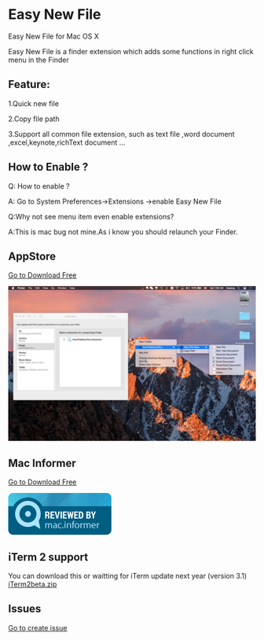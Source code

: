 # Easy New File
Easy New File for Mac OS X

Easy New File is a finder extension which adds some functions in right click menu in the Finder

## Feature:

  1.Quick new file
  
  2.Copy file path
  
  3.Support all common file extension, such as text file ,word document ,excel,keynote,richText document ...
## How to Enable ?
  Q: How to enable ?
  
  A: Go to System Preferences->Extensions ->enable Easy New File
  
  Q:Why not see menu item even enable extensions?
  
  A:This is mac bug not mine.As i know you should relaunch your Finder.
  

## AppStore

 <a href="https://itunes.apple.com/us/app/easy-new-file-new-file-here/id1162194131"> Go to Download Free</a> 
  
![](https://github.com/SkStore/Easy-New-File/blob/master/0x0ss.jpg)

## Mac Informer

 <a href="http://macdownload.informer.com/easy-new-file-free/"> Go to Download Free</a> 
  
![](https://github.com/SkStore/Easy-New-File/blob/master/mac%20informer%20210x85.png)

## iTerm 2 support

 You can download this or waitting for iTerm update next year (version 3.1)
 <a href="https://github.com/SkStore/Easy-New-File/blob/master/iTerm2beta.zip"> iTerm2beta.zip </a> 
## Issues
  <a href="https://github.com/SkStore/Easy-New-File/issues"> Go to create issue </a> 
